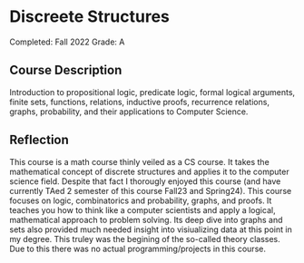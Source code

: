 
# Discreete Structures

Completed: Fall 2022
Grade: A

## Course Description

Introduction to propositional logic, predicate logic, formal logical arguments,
finite sets, functions, relations, inductive proofs, recurrence relations,
graphs, probability, and their applications to Computer Science.

## Reflection

This course is a math course thinly veiled as a CS course. It takes the
mathematical concept of discrete structures and applies it to the computer
science field. Despite that fact I thorougly enjoyed this course (and have
currently TAed 2 semester of this course Fall23 and Spring24). This course
focuses on logic, combinatorics and probability, graphs, and proofs. It teaches
you how to think like a computer scientists and apply a logical, mathematical
approach to problem solving. Its deep dive into graphs and sets also provided
much needed insight into visiualizing data at this point in my degree. This
truley was the begining of the so-called theory classes. Due to this there was
no actual programming/projects in this course.
